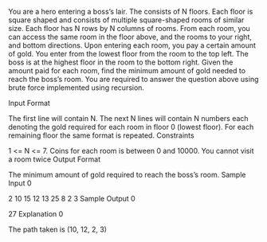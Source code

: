 You are a hero entering a boss’s lair. The consists of N floors. Each floor is square shaped and consists of multiple square-shaped rooms of similar size. Each floor has N rows by N columns of rooms. From each room, you can access the same room in the floor above, and the rooms to your right, and bottom directions. Upon entering each room, you pay a certain amount of gold. You enter from the lowest floor from the room to the top left. The boss is at the highest floor in the room to the bottom right. Given the amount paid for each room, find the minimum amount of gold needed to reach the boss’s room. You are required to answer the question above using brute force implemented using recursion.

Input Format

The first line will contain N.
The next N lines will contain N numbers each denoting the gold required for each room in floor 0 (lowest floor).
For each remaining floor the same format is repeated.
Constraints

1 <= N <= 7.
Coins for each room is between 0 and 10000.
You cannot visit a room twice
Output Format

The minimum amount of gold required to reach the boss’s room.
Sample Input 0

2
10 15
12 13
25 8
2 3
Sample Output 0

27
Explanation 0

The path taken is (10, 12, 2, 3)